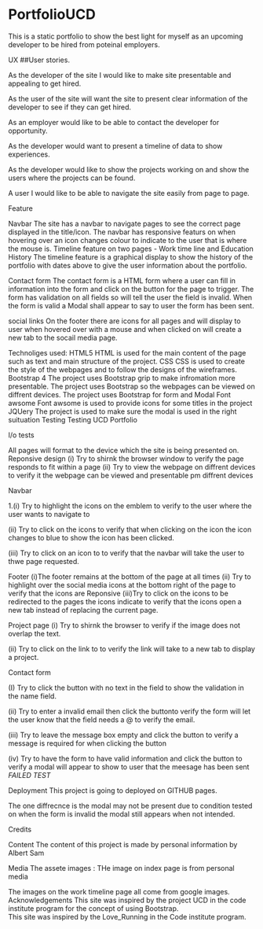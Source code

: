 # PortfolioUCD

This is a static portfolio to show the best light for myself as an upcoming developer to be hired from poteinal employers. 

UX
##User stories. 

 

As  the developer of the site I would like to make site presentable and appealing to get hired. 

As the user of the site will want the site to present clear information of the developer to see if they can get hired.  

As an employer would like to be able to contact the developer for opportunity. 

As the developer would want to present a timeline of data to show experiences. 

As the developer would like to show the projects working on and show the users where the projects can be found. 

 

A  user I would like to be able to navigate the site easily from page to page. 


Feature

Navbar
The site has a navbar to navigate pages to see the correct page displayed in the title/icon. 
The navbar has responsive featurs on when hovering over an icon changes colour to indicate to the user that is where the mouse is.
Timeline feature  on two pages - Work time line and Education History
The timeline feature is a graphical display to show the history of the portfolio with dates above to give the user information about the portfolio.

Contact form
The contact form is a HTML form where a user can fill in information into the form and click on the button for the page to trigger. 
The form has validation on all fields so will tell the user the field is invalid. When the form is valid a Modal shall appear to say to user the form has been sent.

social links 
On the footer there are icons for all pages and will display to user when hovered over with a mouse and when clicked on will create a new tab to the socail media page. 

Technoliges used:
HTML5 
HTML is used for the main content of the page  such as text and main structure of the project.
CSS
CSS is used to create the style of the webpages and to follow the designs of the wireframes.
Bootstrap 4
The project uses Bootstrap grip to make infromation more presentable.
The project uses Bootstrap so the webpages can be viewed on diffrent devices.
The project uses Bootstrap for form and Modal 
Font awsome 
Font awsome is used to provide icons for some titles in the project
JQUery 
The project is used to make sure the modal is used in the right suituation 
Testing 
Testing UCD Portfolio  

I/o tests  

All pages will format to the device which the site is being presented on.  
Reponsive design 
(i) Try to shirnk the browser window to verify the page responds to fit within a page
(ii) Try to view the webpage on diffrent devices to verify it the webpage can be viewed and presentable pm diffrent devices

Navbar  

1.(i)  Try to highlight the icons on the emblem to verify to the user where the user wants to navigate to

(ii) Try to click on the icons to verify that when clicking on the icon the icon changes to blue to show the icon has been clicked.

(iii) Try to click on an icon to to verify that the navbar will take the user to thwe page requested.

Footer
(i)The footer remains at the bottom of the page at all times
(ii) Try to highlight over the social media icons at the bottom right of the page to verify that the icons are Reponsive
(iii)Try to click on the icons to be redirected to the pages the icons indicate to verify that the icons open a new tab instead of replacing the current page.

Project page 
 (i) Try to shirnk the browser to verify if the image does not overlap the text.

(ii)  Try to click on the link to to verify the link will take to a new tab to display a project.

 

Contact form 

(I)  Try to click the button with no text in the field to show the validation in the name field.

(ii)  Try to enter a invalid email then click the buttonto verify the form will let the user know that the field needs a @ to verify the email.

(iii) Try to leave the message box empty and click the button to verify a message is required for when clicking the button

(iv)  Try to have the form to have valid information and click the button to verify a modal will appear to show to user that the meesage has been sent *FAILED TEST*



Deployment 
This project is going to deployed on GITHUB pages.

The one diffrecnce is the modal may not be present due to condition tested on when the form is invalid the modal still appears when not intended.


Credits

Content
The content of this project is made by personal information by Albert Sam

Media
The assete images :
THe image on index page is from personal media

The images on the work timeline page all come from google images. 
Acknowledgements 
This site was inspired by the project UCD in the code institute program for the concept of using Bootstrap.  
This site was inspired by the Love_Running in the Code institute program.
 

